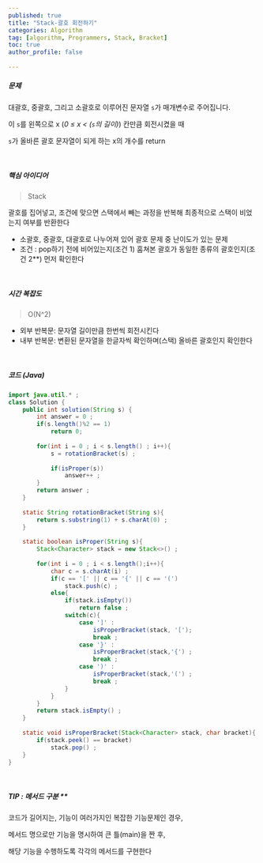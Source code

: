 ```yaml
---
published: true
title: "Stack-괄호 회전하기" 
categories: Algorithm 
tag: [algorithm, Programmers, Stack, Bracket] 
toc: true
author_profile: false 
  
---
```




##### 문제 

대괄호, 중괄호, 그리고 소괄호로 이루어진 문자열 `s`가 매개변수로 주어집니다. 

이 `s`를 왼쪽으로 x (*0 ≤ x < (`s`의 길이)*) 칸만큼 회전시켰을 때 

`s`가 올바른 괄호 문자열이 되게 하는 x의 개수를 return

<br>





##### 핵심 아이디어 

> Stack

괄호를 집어넣고, 조건에 맞으면 스택에서 빼는 과정을 반복해 최종적으로 스택이 비었는지 여부를 반환한다 

* 소괄호, 중괄호, 대괄호로 나누어져 있어 괄호 문제 중 난이도가 있는 문제 
* 조건 : pop하기 전에 비어있는지(조건 1) 훔쳐본 괄호가 동일한 종류의 괄호인지(조건 2**) 먼저 확인한다  

<br>



##### 시간 복잡도 

> O(N^2)

* 외부 반복문: 문자열 길이만큼 한번씩 회전시킨다 
* 내부 반복문: 변환된 문자열을 한글자씩 확인하며(스택) 올바른 괄호인지 확인한다

<br>





##### 코드 (Java)

```java
import java.util.* ;
class Solution {
    public int solution(String s) {
        int answer = 0 ; 
        if(s.length()%2 == 1)
            return 0; 
            
        for(int i = 0 ; i < s.length() ; i++){
            s = rotationBracket(s) ; 
        
            if(isProper(s))
                answer++ ; 
        }
        return answer ;
    }
    
    static String rotationBracket(String s){
        return s.substring(1) + s.charAt(0) ; 
    }
    
    static boolean isProper(String s){
        Stack<Character> stack = new Stack<>() ;
        
        for(int i = 0 ; i < s.length();i++){
            char c = s.charAt(i) ; 
            if(c == '[' || c == '{' || c == '(')
                stack.push(c) ; 
            else{
                if(stack.isEmpty())
                    return false ; 
                switch(c){
                    case ']' : 
                        isProperBracket(stack, '['); 
                        break ; 
                    case '}' : 
                        isProperBracket(stack,'{') ; 
                        break ; 
                    case ')' : 
                        isProperBracket(stack,'(') ; 
                        break ; 
                }
            }
        }
        return stack.isEmpty() ; 
    }
        
    static void isProperBracket(Stack<Character> stack, char bracket){
        if(stack.peek() == bracket)
            stack.pop() ; 
    }
}
```

<br>



##### TIP : 메서드 구분 **

코드가 길어지는, 기능이 여러가지인 복잡한 기능문제인 경우, 

메서드 명으로만 기능을 명시하여 큰 틀(main)을 짠 후, 

해당 기능을 수행하도록 각각의 메서드를 구현한다

<br>

